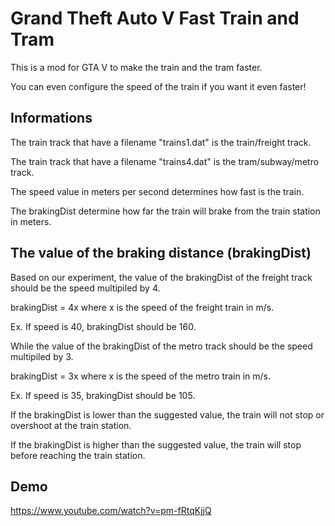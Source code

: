 # Grand Theft Auto V Fast Train and Tram
This is a mod for GTA V to make the train and the tram faster.

You can even configure the speed of the train if you want it even faster!

## Informations
The train track that have a filename "trains1.dat" is the train/freight track.

The train track that have a filename "trains4.dat" is the tram/subway/metro track.

The speed value in meters per second determines how fast is the train.

The brakingDist determine how far the train will brake from the train station in meters.

## The value of the braking distance (brakingDist)

Based on our experiment, the value of the brakingDist of the freight track should be the speed multipiled by 4.

brakingDist = 4x where x is the speed of the freight train in m/s.

Ex. If speed is 40, brakingDist should be 160.

While the value of the brakingDist of the metro track should be the speed multipiled by 3.

brakingDist = 3x where x is the speed of the metro train in m/s.

Ex. If speed is 35, brakingDist should be 105.

If the brakingDist is lower than the suggested value, the train will not stop or overshoot at the train station.

If the brakingDist is higher than the suggested value, the train will stop before reaching the train station.

## Demo

https://www.youtube.com/watch?v=pm-fRtqKjjQ
